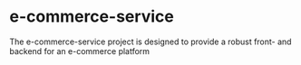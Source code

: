 # e-commerce-service
The e-commerce-service project is designed to provide a robust front- and backend for an e-commerce platform
